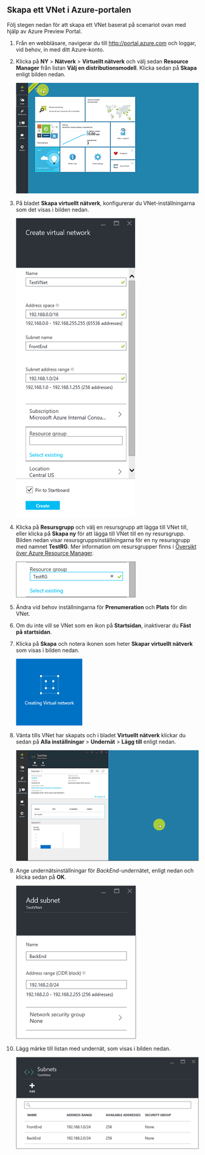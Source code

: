 ## Skapa ett VNet i Azure-portalen
Följ stegen nedan för att skapa ett VNet baserat på scenariot ovan med hjälp av Azure Preview Portal.

1. Från en webbläsare, navigerar du till http://portal.azure.com och loggar, vid behov, in med ditt Azure-konto.
2. Klicka på **NY** > **Nätverk** > **Virtuellt nätverk** och välj sedan **Resource Manager** från listan **Välj en distributionsmodell**. Klicka sedan på **Skapa** enligt bilden nedan.
   
    ![Skapa VNet i Azure-portalen](./media/virtual-networks-create-vnet-arm-pportal-include/vnet-create-arm-pportal-figure1.gif)
3. På bladet **Skapa virtuellt nätverk**, konfigurerar du VNet-inställningarna som det visas i bilden nedan.
   
    ![Skapa ett virtuellt nätverksblad](./media/virtual-networks-create-vnet-arm-pportal-include/vnet-create-arm-pportal-figure2.png)
4. Klicka på **Resursgrupp** och välj en resursgrupp att lägga till VNet till, eller klicka på **Skapa ny** för att lägga till VNet till en ny resursgrupp. Bilden nedan visar resursgruppsinställningarna för en ny resursgrupp med namnet **TestRG**. Mer information om resursgrupper finns i [Översikt över Azure Resource Manager](../articles/resource-group-overview.md#resource-groups).
   
    ![Resursgrupp](./media/virtual-networks-create-vnet-arm-pportal-include/vnet-create-arm-pportal-figure3.png)
5. Ändra vid behov inställningarna för **Prenumeration** och **Plats** för din VNet. 
6. Om du inte vill se VNet som en ikon på **Startsidan**, inaktiverar du **Fäst på startsidan**. 
7. Klicka på **Skapa** och notera ikonen som heter **Skapar virtuellt nätverk** som visas i bilden nedan.
   
    ![Skapa en virtuell nätverksikon](./media/virtual-networks-create-vnet-arm-pportal-include/vnet-create-arm-pportal-figure4.png)
8. Vänta tills VNet har skapats och i bladet **Virtuellt nätverk** klickar du sedan på **Alla inställningar** > **Undernät** > **Lägg till** enligt nedan.
   
    ![Lägg till undernät i Azure-portalen](./media/virtual-networks-create-vnet-arm-pportal-include/vnet-create-arm-pportal-figure5.gif)
9. Ange undernätsinställningar för *BackEnd*-undernätet, enligt nedan och klicka sedan på **OK**. 
   
    ![Undernätsinställningar](./media/virtual-networks-create-vnet-arm-pportal-include/vnet-create-arm-pportal-figure6.png)
10. Lägg märke till listan med undernät, som visas i bilden nedan.
    
    ![Lista med undernät i VNet](./media/virtual-networks-create-vnet-arm-pportal-include/vnet-create-arm-pportal-figure7.png)

<!--HONumber=Sep16_HO3-->


